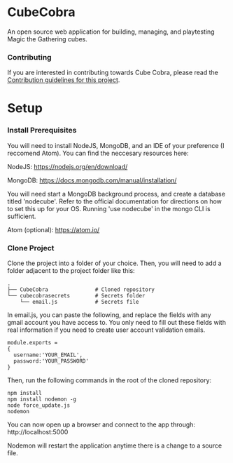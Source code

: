 # CubeCobra
An open source web application for building, managing, and playtesting Magic the Gathering cubes.

### Contributing
If you are interested in contributing towards Cube Cobra, please read the [Contribution guidelines for this project](CONTRIBUTING.md).

# Setup

### Install Prerequisites
You will need to install NodeJS, MongoDB, and an IDE of your preference (I reccomend Atom). You can find the neccesary resources here:

NodeJS: https://nodejs.org/en/download/

MongoDB: https://docs.mongodb.com/manual/installation/

You will need start a MongoDB background process, and create a database titled 'nodecube'. Refer to the official documentation for directions on how to set this up for your OS. Running 'use nodecube' in the mongo CLI is sufficient.

Atom (optional): https://atom.io/

### Clone Project

Clone the project into a folder of your choice. Then, you will need to add a folder adjacent to the project folder like this:
  
    .
    ├── CubeCobra               # Cloned repository
    └── cubecobrasecrets        # Secrets folder    
        └── email.js            # Secrets file
        
In email.js, you can paste the following, and replace the fields with any gmail account you have access to. You only need to fill out these fields with real information if you need to create user account validation emails.

    module.exports =
    {
      username:'YOUR_EMAIL',
      password:'YOUR_PASSWORD'
    }

Then, run the following commands in the root of the cloned repository:

    npm install    
    npm install nodemon -g
    node force_update.js
    nodemon

You can now open up a browser and connect to the app through: http://localhost:5000

Nodemon will restart the application anytime there is a change to a source file.
